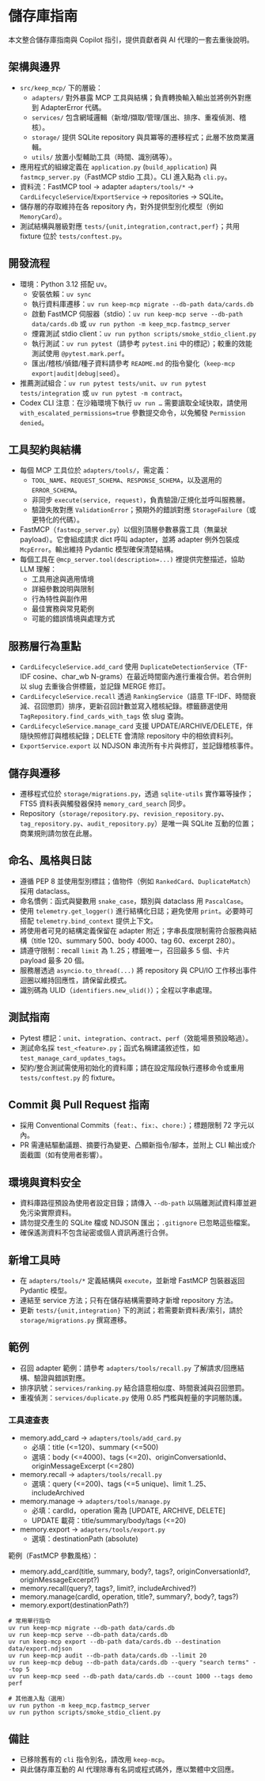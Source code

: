 # 儲存庫指南

本文整合儲存庫指南與 Copilot 指引，提供貢獻者與 AI 代理的一套去重後說明。

## 架構與邊界
- `src/keep_mcp/` 下的層級：
  - `adapters/` 對外暴露 MCP 工具與結構；負責轉換輸入輸出並將例外對應到 AdapterError 代碼。
  - `services/` 包含網域邏輯（新增/擷取/管理/匯出、排序、重複偵測、稽核）。
  - `storage/` 提供 SQLite repository 與具冪等的遷移程式；此層不放商業邏輯。
  - `utils/` 放置小型輔助工具（時間、識別碼等）。
- 應用程式的組線定義在 `application.py` (`build_application`) 與 `fastmcp_server.py`（FastMCP stdio 工具）。CLI 進入點為 `cli.py`。
- 資料流：FastMCP tool → adapter `adapters/tools/*` → `CardLifecycleService`/`ExportService` → repositories → SQLite。
- 儲存層的存取維持在各 repository 內，對外提供型別化模型（例如 `MemoryCard`）。
- 測試結構與層級對應 `tests/{unit,integration,contract,perf}`；共用 fixture 位於 `tests/conftest.py`。

## 開發流程
- 環境：Python 3.12 搭配 uv。
  - 安裝依賴：`uv sync`
  - 執行資料庫遷移：`uv run keep-mcp migrate --db-path data/cards.db`
  - 啟動 FastMCP 伺服器（stdio）：`uv run keep-mcp serve --db-path data/cards.db` 或 `uv run python -m keep_mcp.fastmcp_server`
  - 煙霧測試 stdio client：`uv run python scripts/smoke_stdio_client.py`
  - 執行測試：`uv run pytest`（請參考 `pytest.ini` 中的標記）；較重的效能測試使用 `@pytest.mark.perf`。
  - 匯出/稽核/偵錯/種子資料請參考 `README.md` 的指令變化（`keep-mcp export|audit|debug|seed`）。
- 推薦測試組合：`uv run pytest tests/unit`、`uv run pytest tests/integration` 或 `uv run pytest -m contract`。
- Codex CLI 注意：在沙箱環境下執行 `uv run …` 需要讀取全域快取，請使用 `with_escalated_permissions=true` 參數提交命令，以免觸發 `Permission denied`。

## 工具契約與結構
- 每個 MCP 工具位於 `adapters/tools/`，需定義：
  - `TOOL_NAME`、`REQUEST_SCHEMA`、`RESPONSE_SCHEMA`，以及選用的 `ERROR_SCHEMA`。
  - 非同步 `execute(service, request)`，負責驗證/正規化並呼叫服務層。
  - 驗證失敗對應 `ValidationError`；預期外的錯誤對應 `StorageFailure`（或更特化的代碼）。
- FastMCP（`fastmcp_server.py`）以個別頂層參數暴露工具（無巢狀 payload）。它會組成請求 dict 呼叫 adapter，並將 adapter 例外包裝成 `McpError`。輸出維持 Pydantic 模型確保清楚結構。
- 每個工具在 `@mcp_server.tool(description=...)` 裡提供完整描述，協助 LLM 理解：
  - 工具用途與適用情境
  - 詳細參數說明與限制
  - 行為特性與副作用
  - 最佳實務與常見範例
  - 可能的錯誤情境與處理方式

## 服務層行為重點
- `CardLifecycleService.add_card` 使用 `DuplicateDetectionService`（TF-IDF cosine、char_wb N-grams）在最近時間窗內進行重複合併。若合併則以 slug 去重後合併標籤，並記錄 MERGE 修訂。
- `CardLifecycleService.recall` 透過 `RankingService`（語意 TF-IDF、時間衰減、召回懲罰）排序，更新召回計數並寫入稽核紀錄。標籤篩選使用 `TagRepository.find_cards_with_tags` 依 slug 查詢。
- `CardLifecycleService.manage_card` 支援 UPDATE/ARCHIVE/DELETE，伴隨快照修訂與稽核紀錄；DELETE 會清除 repository 中的相依資料列。
- `ExportService.export` 以 NDJSON 串流所有卡片與修訂，並記錄稽核事件。

## 儲存與遷移
- 遷移程式位於 `storage/migrations.py`，透過 `sqlite-utils` 實作冪等操作；FTS5 資料表與觸發器保持 `memory_card_search` 同步。
- Repository（`storage/repository.py`、`revision_repository.py`、`tag_repository.py`、`audit_repository.py`）是唯一與 SQLite 互動的位置；商業規則請勿放在此層。

## 命名、風格與日誌
- 遵循 PEP 8 並使用型別標註；值物件（例如 `RankedCard`、`DuplicateMatch`）採用 dataclass。
- 命名慣例：函式與變數用 `snake_case`，類別與 dataclass 用 `PascalCase`。
- 使用 `telemetry.get_logger()` 進行結構化日誌；避免使用 `print`。必要時可搭配 `telemetry.bind_context` 提供上下文。
- 將使用者可見的結構定義保留在 adapter 附近；字串長度限制需符合服務與結構（title 120、summary 500、body 4000、tag 60、excerpt 280）。
- 請遵守限制：recall `limit` 為 1..25；標籤唯一，召回最多 5 個、卡片 payload 最多 20 個。
- 服務層透過 `asyncio.to_thread(...)` 將 repository 與 CPU/IO 工作移出事件迴圈以維持回應性，請保留此模式。
- 識別碼為 ULID（`identifiers.new_ulid()`）；全程以字串處理。

## 測試指南
- Pytest 標記：`unit`、`integration`、`contract`、`perf`（效能場景預設略過）。
- 測試命名採 `test_<feature>.py`；函式名稱建議敘述性，如 `test_manage_card_updates_tags`。
- 契約/整合測試需使用初始化的資料庫；請在設定階段執行遷移命令或重用 `tests/conftest.py` 的 fixture。

## Commit 與 Pull Request 指南
- 採用 Conventional Commits（`feat:`、`fix:`、`chore:`）；標題限制 72 字元以內。
- PR 需連結驅動議題、摘要行為變更、凸顯新指令/腳本，並附上 CLI 輸出或介面截圖（如有使用者影響）。

## 環境與資料安全
- 資料庫路徑預設為使用者設定目錄；請傳入 `--db-path` 以隔離測試資料庫並避免污染實際資料。
- 請勿提交產生的 SQLite 檔或 NDJSON 匯出；`.gitignore` 已忽略這些檔案。
- 確保遙測資料不包含祕密或個人資訊再進行合併。

## 新增工具時
- 在 `adapters/tools/*` 定義結構與 `execute`，並新增 FastMCP 包裝器返回 Pydantic 模型。
- 連結至 service 方法；只有在儲存結構需要時才新增 repository 方法。
- 更新 `tests/{unit,integration}` 下的測試；若需要新資料表/索引，請於 `storage/migrations.py` 撰寫遷移。

## 範例
- 召回 adapter 範例：請參考 `adapters/tools/recall.py` 了解請求/回應結構、驗證與錯誤對應。
- 排序訊號：`services/ranking.py` 結合語意相似度、時間衰減與召回懲罰。
- 重複偵測：`services/duplicate.py` 使用 0.85 門檻與輕量的字詞層防護。

### 工具速查表
- memory.add_card → `adapters/tools/add_card.py`
  - 必填：title (<=120)、summary (<=500)
  - 選填：body (<=4000)、tags (<=20)、originConversationId、originMessageExcerpt (<=280)
- memory.recall → `adapters/tools/recall.py`
  - 選填：query (<=200)、tags (<=5 unique)、limit 1..25、includeArchived
- memory.manage → `adapters/tools/manage.py`
  - 必填：cardId，operation 需為 [UPDATE, ARCHIVE, DELETE]
  - UPDATE 載荷：title/summary/body/tags (<=20)
- memory.export → `adapters/tools/export.py`
  - 選填：destinationPath (absolute)

範例（FastMCP 參數風格）：

- memory.add_card(title, summary, body?, tags?, originConversationId?, originMessageExcerpt?)
- memory.recall(query?, tags?, limit?, includeArchived?)
- memory.manage(cardId, operation, title?, summary?, body?, tags?)
- memory.export(destinationPath?)

```try-it
# 常用單行指令
uv run keep-mcp migrate --db-path data/cards.db
uv run keep-mcp serve --db-path data/cards.db
uv run keep-mcp export --db-path data/cards.db --destination data/export.ndjson
uv run keep-mcp audit --db-path data/cards.db --limit 20
uv run keep-mcp debug --db-path data/cards.db --query "search terms" --top 5
uv run keep-mcp seed --db-path data/cards.db --count 1000 --tags demo perf

# 其他進入點（選用）
uv run python -m keep_mcp.fastmcp_server
uv run python scripts/smoke_stdio_client.py
```

## 備註
- 已移除舊有的 `cli` 指令別名，請改用 `keep-mcp`。
- 與此儲存庫互動的 AI 代理除專有名詞或程式碼外，應以繁體中文回應。
